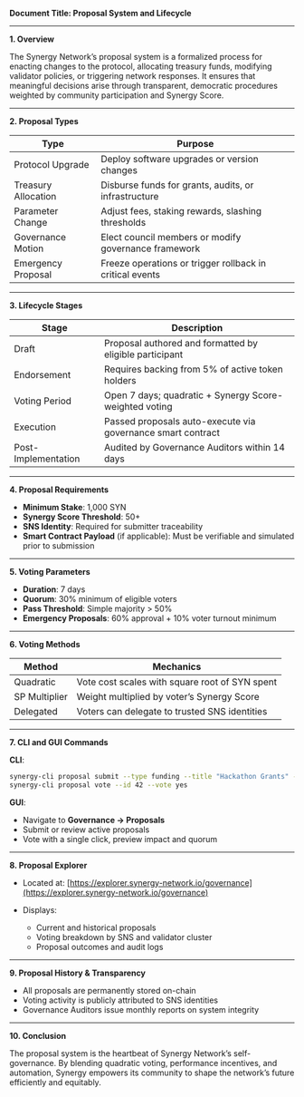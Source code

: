**Document Title: Proposal System and Lifecycle**

---

**1. Overview**

The Synergy Network’s proposal system is a formalized process for enacting changes to the protocol, allocating treasury funds, modifying validator policies, or triggering network responses. It ensures that meaningful decisions arise through transparent, democratic procedures weighted by community participation and Synergy Score.

---

**2. Proposal Types**

| Type                | Purpose                                                  |
| ------------------- | -------------------------------------------------------- |
| Protocol Upgrade    | Deploy software upgrades or version changes              |
| Treasury Allocation | Disburse funds for grants, audits, or infrastructure     |
| Parameter Change    | Adjust fees, staking rewards, slashing thresholds        |
| Governance Motion   | Elect council members or modify governance framework     |
| Emergency Proposal  | Freeze operations or trigger rollback in critical events |

---

**3. Lifecycle Stages**

| Stage               | Description                                                 |
| ------------------- | ----------------------------------------------------------- |
| Draft               | Proposal authored and formatted by eligible participant     |
| Endorsement         | Requires backing from 5% of active token holders            |
| Voting Period       | Open 7 days; quadratic + Synergy Score-weighted voting      |
| Execution           | Passed proposals auto-execute via governance smart contract |
| Post-Implementation | Audited by Governance Auditors within 14 days               |

---

**4. Proposal Requirements**

* **Minimum Stake**: 1,000 SYN
* **Synergy Score Threshold**: 50+
* **SNS Identity**: Required for submitter traceability
* **Smart Contract Payload** (if applicable): Must be verifiable and simulated prior to submission

---

**5. Voting Parameters**

* **Duration**: 7 days
* **Quorum**: 30% minimum of eligible voters
* **Pass Threshold**: Simple majority > 50%
* **Emergency Proposals**: 60% approval + 10% voter turnout minimum

---

**6. Voting Methods**

| Method        | Mechanics                                      |
| ------------- | ---------------------------------------------- |
| Quadratic     | Vote cost scales with square root of SYN spent |
| SP Multiplier | Weight multiplied by voter’s Synergy Score     |
| Delegated     | Voters can delegate to trusted SNS identities  |

---

**7. CLI and GUI Commands**

**CLI**:

```bash
synergy-cli proposal submit --type funding --title "Hackathon Grants" --amount 100000 --description "Allocate funds to dev grant pool."
synergy-cli proposal vote --id 42 --vote yes
```

**GUI**:

* Navigate to **Governance → Proposals**
* Submit or review active proposals
* Vote with a single click, preview impact and quorum

---

**8. Proposal Explorer**

* Located at: [https://explorer.synergy-network.io/governance](https://explorer.synergy-network.io/governance)
* Displays:

  * Current and historical proposals
  * Voting breakdown by SNS and validator cluster
  * Proposal outcomes and audit logs

---

**9. Proposal History & Transparency**

* All proposals are permanently stored on-chain
* Voting activity is publicly attributed to SNS identities
* Governance Auditors issue monthly reports on system integrity

---

**10. Conclusion**

The proposal system is the heartbeat of Synergy Network’s self-governance. By blending quadratic voting, performance incentives, and automation, Synergy empowers its community to shape the network’s future efficiently and equitably.

